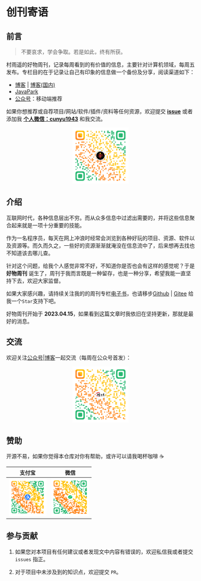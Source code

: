 # 创刊寄语

## 前言

> 不要哀求，学会争取。若是如此，终有所获。

村雨遥的好物周刊，记录每周看到的有价值的信息，主要针对计算机领域，每周五发布。专栏目的在于记录让自己有印象的信息做一个备份及分享，阅读渠道如下：

- [博客](https://cunyu1943.github.io/) | [博客(国内)](https://cunyu1943.github.io/)
- [JavaPark](https://github.com/cunyu1943/JavaPark)
- [公众号](https://mp.weixin.qq.com/mp/appmsgalbum?__biz=MzIyNTg2MjkzNw==&action=getalbum&album_id=2501145320567963650&scene=173&from_msgid=2247497779&from_itemidx=1&count=3&nolastread=1#wechat_redirect)：移动端推荐

如果你想推荐或自荐项目/网站/软件/插件/资料等任何资源，欢迎提交 **[issue](https://github.com/cunyu1943/weekly/issues)** 或者添加我 **[个人微信：cunyu1943](./public/contact/wechat.png)** 和我交流。

<center>
<img src="./public/contact/wechat.png" width="150" />
</center>

## 介绍

互联网时代，各种信息层出不穷。而从众多信息中过滤出需要的，并将这些信息聚合起来就是一项十分重要的技能。

作为一名程序员，每天在网上冲浪时经常会浏览到各种好玩的项目、资源、软件以及资源等。而久而久之，一些好的资源渐渐就淹没在信息流中了，后来想再去找也不知道该去哪儿查。

针对这个问题，给我个人感觉非常不好，不知道你是否也会有这样的感觉呢？于是 **好物周刊** 诞生了，周刊于我而言既是一种留存，也是一种分享，希望我能一直坚持下去，欢迎大家监督。

如果大家感兴趣，请持续关注我的的周刊专栏[电子书](https://cunyu1943.github.io/weekly)，也请移步[Github](https://github.com/cunyu1943/weekly/) | [Gitee](https://gitee.com/cunyu1943/weekly/) 给我一个`Star`支持下吧。

好物周刊开始于 **2023.04.15**，如果看到这篇文章时我依旧在坚持更新，那就是最好的消息。

## 交流

欢迎关注[公众号](https://mp.weixin.qq.com/mp/appmsgalbum?__biz=MzIyNTg2MjkzNw==&action=getalbum&album_id=2501145320567963650&scene=173&from_msgid=2247497779&from_itemidx=1&count=3&nolastread=1#wechat_redirect)|[博客](https://cunyu1943.github.io/)一起交流（每周在公众号首发）：

<center>
<img src="./public/contact/wechatpublic.png" width="150" />
</center>


## 赞助

开源不易，如果你觉得本仓库对你有帮助，或许可以请我喝杯咖啡 ☕️

<center>

|                        支付宝                         |                           微信                           |
| :---------------------------------------------------: | :------------------------------------------------------: |
| <img src="./public/award/alipay.png" width="100px" /> | <img src="./public/award/wechatpay.png" width="100px" /> |

</center>

## 参与贡献

1.  如果您对本项目有任何建议或者发现文中内容有错误的，欢迎私信我或者提交 `issues` 指正。

2.  对于项目中未涉及到的知识点，欢迎提交 `PR`。
